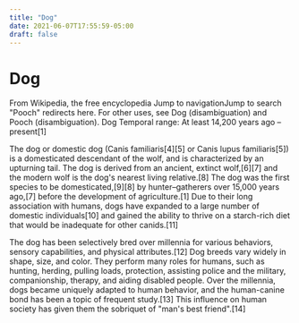 ```yaml
---
title: "Dog"
date: 2021-06-07T17:55:59-05:00
draft: false
---
```



# Dog

From Wikipedia, the free encyclopedia
Jump to navigationJump to search
"Pooch" redirects here. For other uses, see Dog (disambiguation) and Pooch (disambiguation).
Dog
Temporal range: At least 14,200 years ago – present[1]

The dog or domestic dog (Canis familiaris[4][5] or Canis lupus familiaris[5]) is a domesticated descendant of the wolf, and is characterized by an upturning tail. The dog is derived from an ancient, extinct wolf,[6][7] and the modern wolf is the dog's nearest living relative.[8] The dog was the first species to be domesticated,[9][8] by hunter–gatherers over 15,000 years ago,[7] before the development of agriculture.[1] Due to their long association with humans, dogs have expanded to a large number of domestic individuals[10] and gained the ability to thrive on a starch-rich diet that would be inadequate for other canids.[11]

The dog has been selectively bred over millennia for various behaviors, sensory capabilities, and physical attributes.[12] Dog breeds vary widely in shape, size, and color. They perform many roles for humans, such as hunting, herding, pulling loads, protection, assisting police and the military, companionship, therapy, and aiding disabled people. Over the millennia, dogs became uniquely adapted to human behavior, and the human-canine bond has been a topic of frequent study.[13] This influence on human society has given them the sobriquet of "man's best friend".[14]